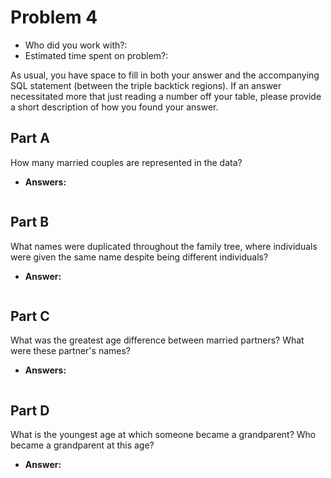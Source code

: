 # Problem 4
- Who did you work with?:
- Estimated time spent on problem?:

As usual, you have space to fill in both your answer and the accompanying SQL statement (between the triple backtick regions). If an answer necessitated more that just reading a number off your table, please provide a short description of how you found your answer.

## Part A
How many married couples are represented in the data?
- **Answers:**
```sql

```

## Part B
What names were duplicated throughout the family tree, where individuals were given the same name despite being different individuals?
- **Answer:**
```sql

```

## Part C
What was the greatest age difference between married partners? What were these partner's names?
- **Answers:**
```sql

```

## Part D
What is the youngest age at which someone became a grandparent? Who became a grandparent at this age?
- **Answer:**
```sql

```

